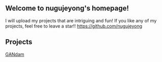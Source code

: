 ## Welcome to nugujeyong's homepage!

I will upload my projects that are intriguing and fun! 
If you like any of my projects, feel free to leave a star!!
https://github.com/nugujeyong

## Projects
[GANdam](https://nugujeyong.github.io/GANdam/)
